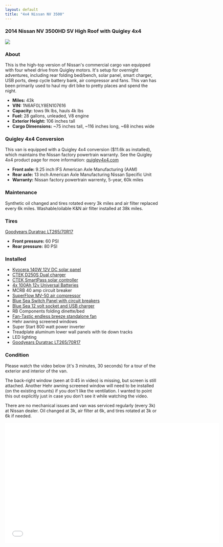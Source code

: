 ```yaml
---
layout: default
title: "4x4 Nissan NV 3500"
---
```


### 2014 Nissan NV 3500HD SV High Roof with Quigley 4x4

![](https://photos.smugmug.com/photos/i-BNTvBNt/0/a709af42/XL/i-BNTvBNt-XL.jpg)

### About

This is the high-top version of Nissan's commercial cargo van equipped with four wheel drive from Quigley motors. It's setup for overnight adventures, including rear folding bed/bench, solar panel, smart charger, USB ports, deep cycle battery bank, air compressor and fans. This van has been primarily used to haul my dirt bike to pretty places and spend the night.

- **Miles:** 43k
- **VIN:** 1N6AF0LY8EN107616
- **Capacity:** tows 9k lbs, hauls 4k lbs
- **Fuel:** 28 gallons, unleaded, V8 engine
- **Exterior Height:** 106 inches tall
- **Cargo Dimensions:** ~75 inches tall, ~116 inches long, ~68 inches wide

### Quigley 4x4 Conversion

This van is equipped with a Quigley 4x4 conversion ($11.6k as installed), which maintains the Nissan factory powertrain warranty. See the Quigley 4x4 product page for more information: [quigley4x4.com](http://www.quigley4x4.com/Quigley-Products/Quigley-4x4-Nissan-Products/Product-Overview)

- **Front axle:** 9.25 inch IFS American Axle Manufacturing (AAM)
- **Rear axle:** 13 inch American Axle Manufacturing Nissan Specific Unit
- **Warranty:** Nissan factory powertrain warrenty, 5-year, 60k miles

### Maintenance

Synthetic oil changed and tires rotated every 3k miles and air filter replaced every 6k miles. Washable/oilable K&N air filter installed at 38k miles.

### Tires

[Goodyears Duratrac LT265/70R17](https://www.tirerack.com/tires/tires.jsp?tireModel=Wrangler+DuraTrac&tireMake=Goodyear&partnum=67QR7WDT)

- **Front pressure:** 60 PSI
- **Rear pressure:** 80 PSI

### Installed

- [Kyocera 140W 12V DC solar panel](http://chrshnt.com/2dgIoQ9)
- [CTEK D250S Dual charger](http://www.batteriesdirect.com.au/shop/product/23370/ctek-12-volt-20-amp-dc-to-dc-dual-charger.html)
- [CTEK SmartPass solar controller](https://www.baintech.com.au/images/ManualSheets/CTEK_SMARTPASS_Manual.pdf)
- [4x 100Ah 12v Universal Batteries](http://chrshnt.com/2dlO8I7)
- MCRB 40 amp circuit breaker
- [SuperFlow MV-50 air compressor](http://chrshnt.com/2eYMUQU)
- [Blue Sea Switch Panel with circuit breakers](http://chrshnt.com/2ddAeba)
- [Blue Sea 12 volt socket and USB charger](http://chrshnt.com/2ddAkj2)
- RB Components folding dinette/bed
- [Fan-Tastic endless breeze standalone fan](http://chrshnt.com/2ddCIpR)
- Hehr awning screened windows
- Super Start 800 watt power inverter
- Treadplate aluminum lower wall panels with tie down tracks
- LED lighting
- [Goodyears Duratrac LT265/70R17](https://www.tirerack.com/tires/tires.jsp?tireModel=Wrangler+DuraTrac&tireMake=Goodyear&partnum=67QR7WDT)

### Condition

Please watch the video below (it's 3 minutes, 30 seconds) for a tour of the exterior and interior of
the van.

The back-right window (seen at 0:45 in video) is missing, but screen is still
attached. Another Hehr awning screened window will need to be installed (on the
existing mounts) if you don't like the ventilation. I wanted to point this out
explicitly just in case you don't see it while watching the video.

There are no mechanical issues and van was serviced regularly (every 3k) at
Nissan dealer. Oil changed at 3k, air filter at 6k, and tires rotated at 3k or
6k if needed.

<p class="video">
  <iframe
    width="700"
    height="394"
    src="//www.youtube.com/embed/ZoykFUJwi1Y"
    frameborder="0" allowfullscreen>
  </iframe>
</p>
